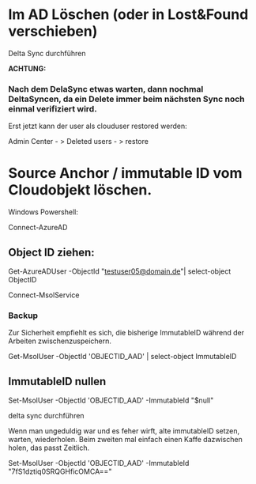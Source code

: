 # Im AD Löschen (oder in Lost&Found verschieben)

Delta Sync durchführen

**ACHTUNG:**

### Nach dem DelaSync etwas warten, dann nochmal DeltaSyncen, da ein Delete immer beim nächsten Sync noch einmal verifiziert wird.

Erst  jetzt kann der user als clouduser restored werden:

Admin Center - > Deleted users - > restore



# Source Anchor / immutable ID vom Cloudobjekt löschen.

Windows Powershell: 

Connect-AzureAD

## Object ID ziehen:

Get-AzureADUser -ObjectId "testuser05@domain.de"| select-object ObjectID

Connect-MsolService
### Backup

Zur Sicherheit empfiehlt es sich, die bisherige ImmutableID  während der Arbeiten zwischenzuspeichern. 

Get-MsolUser -ObjectId 'OBJECTID_AAD' | select-object ImmutableID

## ImmutableID nullen

Set-MsolUser -ObjectId 'OBJECTID_AAD' -ImmutableId "$null"

delta sync durchführen


Wenn man ungeduldig war und es feher wirft, alte immutableID setzen, warten, wiederholen. Beim zweiten mal einfach einen Kaffe dazwischen holen, das passt Zeitlich.

Set-MsolUser -ObjectId 'OBJECTID_AAD' -ImmutableId "7fS1dztiq0SRQGHficOMCA=="
